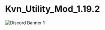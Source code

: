 # Kvn_Utility_Mod_1.19.2
![Discord Banner 1](https://discordapp.com/api/guilds/[1050788613853548644]/widget.png?style=banner1)
